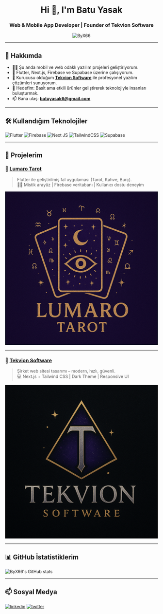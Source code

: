 <h1 align="center">Hi 👋, I'm Batu Yasak</h1>
<h3 align="center">Web & Mobile App Developer | Founder of Tekvion Software</h3>

<p align="center">
  <img src="https://komarev.com/ghpvc/?username=ByX66&label=Profile+Views&color=0e75b6&style=flat" alt="ByX66" />
</p>

---

## 🚀 Hakkımda

- 👨‍💻 Şu anda mobil ve web odaklı yazılım projeleri geliştiriyorum.  
- 🧠 Flutter, Next.js, Firebase ve Supabase üzerine çalışıyorum.  
- 🚀 Kurucusu olduğum [**Tekvion Software**](https://tekvionsoftware.com) ile profesyonel yazılım çözümleri sunuyorum.  
- 🎯 Hedefim: Basit ama etkili ürünler geliştirerek teknolojiyle insanları buluşturmak.  
- 📫 Bana ulaş: **batuyasak6@gmail.com**

---

## 🛠️ Kullandığım Teknolojiler

![Flutter](https://img.shields.io/badge/-Flutter-02569B?style=for-the-badge&logo=flutter&logoColor=white)
![Firebase](https://img.shields.io/badge/-Firebase-FFCA28?style=for-the-badge&logo=firebase&logoColor=black)
![Next JS](https://img.shields.io/badge/-Next.js-black?style=for-the-badge&logo=next.js)
![TailwindCSS](https://img.shields.io/badge/-TailwindCSS-38B2AC?style=for-the-badge&logo=tailwind-css&logoColor=white)
![Supabase](https://img.shields.io/badge/-Supabase-3ECF8E?style=for-the-badge&logo=supabase&logoColor=black)

---

## 📱 Projelerim

### 🔮 [Lumaro Tarot](https://github.com/ByX66/lumaro-tarot)
> Flutter ile geliştirilmiş fal uygulaması (Tarot, Kahve, Burç).  
> 🧙‍♀️ Mistik arayüz | Firebase veritabanı | Kullanıcı dostu deneyim

![Lumaro Tarot](https://github.com/ByX66/ByX66/blob/main/screenshots/LumaroTarot.png)

---

### 💼 [Tekvion Software](https://github.com/ByX66/tekvion-software)
> Şirket web sitesi tasarımı – modern, hızlı, güvenli.  
> 💻 Next.js + Tailwind CSS | Dark Theme | Responsive UI

![Tekvion Software](https://github.com/ByX66/ByX66/blob/main/screenshots/TekvionSoftware.png)

---

## 📊 GitHub İstatistiklerim

![ByX66's GitHub stats](https://github-readme-stats.vercel.app/api?username=ByX66&show_icons=true&theme=radical)

---

## 📫 Sosyal Medya

<p align="left">
<a href="https://linkedin.com/in/yourlinkedin" target="blank"><img align="center" src="https://img.shields.io/badge/-LinkedIn-0077B5?style=flat-square&logo=linkedin&logoColor=white" alt="linkedin" /></a>
<a href="https://twitter.com/yourtwitter" target="blank"><img align="center" src="https://img.shields.io/badge/-Twitter-1DA1F2?style=flat-square&logo=twitter&logoColor=white" alt="twitter" /></a>
</p>
